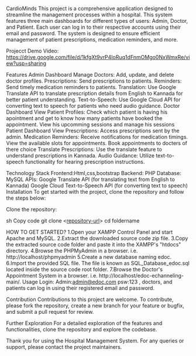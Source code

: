CardioMinds
This project is a comprehensive application designed to streamline the management processes within a hospital. This system features three main dashboards for different types of users: Admin, Doctor, and Patient. Each user can log in to their respective accounts using their email and password. The system is designed to ensure efficient management of patient prescriptions, medication reminders, and more.

Projecct Demo Video:
https://drive.google.com/file/d/1kfgXt9vrP4IoRuq1dFnmOMgo0NxWmxRe/view?usp=sharing

Features
Admin Dashboard
Manage Doctors: Add, update, and delete doctor profiles.
Prescriptions: Send prescriptions to patients.
Reminders: Send timely medication reminders to patients.
Translation: Use Google Translate API to translate prescription details from English to Kannada for better patient understanding.
Text-to-Speech: Use Google Cloud API for converting text to speech for patients who need audio guidance.
Doctor Dashboard
View Patient Profiles: Check which patient is having his apointment and get to know how many patients have booked the appointment.
View his upcomming sessions and manage his sessions
Patient Dashboard
View Prescriptions: Access prescriptions sent by the admin.
Medication Reminders: Receive notifications for medication timings.
View the available slots for appointments.
Book appointments to docters of there choice
Translate Prescriptions: Use the translate feature to understand prescriptions in Kannada.
Audio Guidance: Utilize text-to-speech functionality for hearing prescription instructions.

Technology Stack
Frontend:Html,css,bootstrap
Backend: PHP
Database: MySQL
APIs:
Google Translate API (for translating text from English to Kannada)
Google Cloud Text-to-Speech API (for converting text to speech)
Installation
To get started with the project, clone the repository and follow the steps below:

Clone the repository:

sh
Copy code
git clone <[repository-url](https://github.com/hmChirag/hack4hearts/edit/main/)>
cd foldername

HOW TO GET STARTED?
1.Open your XAMPP Control Panel and start Apache and MySQL.
2.Extract the downloaded source code zip file.
3.Copy the extracted source code folder and paste it into the XAMPP's "htdocs" directory.
4.Browse the PHPMyAdmin in a browser. i.e. http://localhost/phpmyadmin
5.Create a new database naming edoc.
6.Import the provided SQL file. The file is known as SQL_Database_edoc.sql located inside the source code root folder.
7.Browse the  Doctor's Appointment System in a browser. i.e. http://localhost/edoc-echanneling-main/.
Usage
Login:
Admin:admin@edoc.com
psw:123
, doctors, and patients can log in using their registered email and password.

Contribution
Contributions to this project are welcome. To contribute, please fork the repository, create a new branch for your feature or bugfix, and submit a pull request for review.

Further Exploration
For a detailed exploration of the features and functionalities, clone the repository and explore the codebase.

Thank you for using the Hospital Management System. For any queries or support, please contact the project maintainers.





